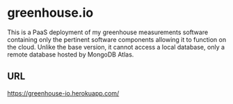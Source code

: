 # greenhouse.io
This is a PaaS deployment of my greenhouse measurements software containing only the pertinent software components allowing it to function on the cloud.  Unlike the base version, it cannot access a local database, only a remote database hosted by MongoDB Atlas.

## URL
https://greenhouse-io.herokuapp.com/

